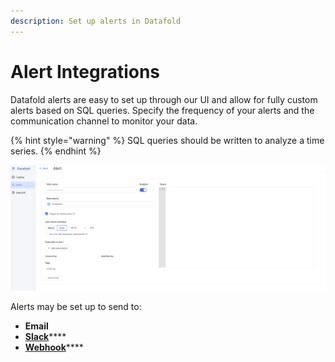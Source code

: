 ```yaml
---
description: Set up alerts in Datafold
---
```


# Alert Integrations

Datafold alerts are easy to set up through our UI and allow for fully custom alerts based on SQL queries. Specify the frequency of your alerts and the communication channel to monitor your data.&#x20;

{% hint style="warning" %}
SQL queries should be written to analyze a time series.
{% endhint %}

![](<../../.gitbook/assets/Screen Shot 2022-06-27 at 11.33.07 AM.png>)

Alerts may be set up to send to:

* **Email**
* [**Slack**](slack-integration/)****
* [**Webhook**](alerting-webhooks.md)****
